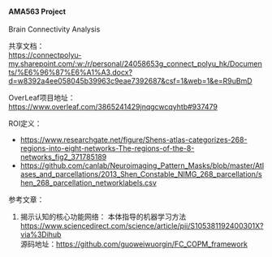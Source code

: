 #### AMA563 Project
Brain Connectivity Analysis

共享文档：<br>
https://connectpolyu-my.sharepoint.com/:w:/r/personal/24058653g_connect_polyu_hk/Documents/%E6%96%87%E6%A1%A3.docx?d=w8392a4ee058045b39963c9eae7392687&csf=1&web=1&e=R9uBmD

OverLeaf项目地址：<br>
https://www.overleaf.com/3865241429jnqgcwcqyhtb#937479

ROI定义：<br>
- https://www.researchgate.net/figure/Shens-atlas-categorizes-268-regions-into-eight-networks-The-regions-of-the-8-networks_fig2_371785189 <br>
- https://github.com/canlab/Neuroimaging_Pattern_Masks/blob/master/Atlases_and_parcellations/2013_Shen_Constable_NIMG_268_parcellation/shen_268_parcellation_networklabels.csv 

参考文章：

1. 揭示认知的核心功能网络： 本体指导的机器学习方法
https://www.sciencedirect.com/science/article/pii/S105381192400301X?via%3Dihub <br>
源码地址：https://github.com/guoweiwuorgin/FC_COPM_framework
